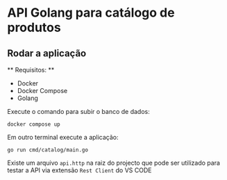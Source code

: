 # API Golang para catálogo de produtos

##  Rodar a aplicação

** Requisitos: **
- Docker
- Docker Compose
- Golang

Execute o comando para subir o banco de dados:
```
docker compose up
```

Em outro terminal execute a aplicação:

```
go run cmd/catalog/main.go
```

Existe um arquivo `api.http` na raiz do projecto que pode ser utilizado para testar a API via extensão `Rest Client` do VS CODE
